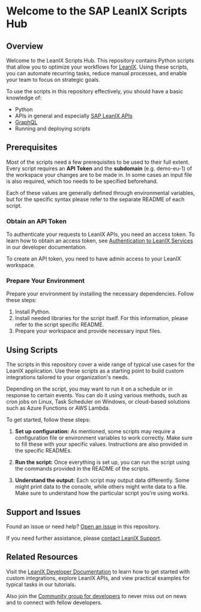 # Welcome to the SAP LeanIX Scripts Hub

## Overview

Welcome to the LeanIX Scripts Hub. This repository contains Python scripts that allow you to optimize your workflows for [LeanIX](https://www.leanix.net/). Using these scripts, you can automate recurring tasks, reduce manual processes, and enable your team to focus on strategic goals.

To use the scripts in this repository effectively, you should have a basic knowledge of:

- Python
- APIs in general and especially [SAP LeanIX APIs](https://docs-eam.leanix.net/reference/available-apis)
- [GraphQL](https://docs-eam.leanix.net/reference/graphql-tutorials) 
- Running and deploying scripts

## Prerequisites

Most of the scripts need a few prerequisites to be used to their full extent. Every script requires an **API Token** and the **subdomain** (e.g. demo-eu-1) of the workspace your changes are to be made in. In some cases an input file is also required, which too needs to be specified beforehand.

Each of these values are generally defined through environmental variables, but for the specific syntax please refer to the separate README of each script.

### Obtain an API Token

To authenticate your requests to LeanIX APIs, you need an access token. To learn how to obtain an access token, see [Authentication to LeanIX Services](https://docs-eam.leanix.net/reference/authentication-for-managing-api-tokens) in our developer documentation.

To create an API token, you need to have admin access to your LeanIX workspace.

### Prepare Your Environment

Prepare your environment by installing the necessary dependencies. Follow these steps:

1. Install Python.
2. Install needed libraries for the script itself. For this information, please refer to the script specific README.
3. Prepare your workspace and provide necessary input files.

## Using Scripts

The scripts in this repository cover a wide range of typical use cases for the LeanIX application. Use these scripts as a starting point to build custom integrations tailored to your organization's needs.

Depending on the script, you may want to run it on a schedule or in response to certain events. You can do it using various methods, such as cron jobs on Linux, Task Scheduler on Windows, or cloud-based solutions such as Azure Functions or AWS Lambda.

To get started, follow these steps:

1. **Set up configuration:** As mentioned, some scripts may require a configuration file or environment variables to work correctly. Make sure to fill these with your specific values. Instructions are also provided in the specific READMEs.

2. **Run the script:** Once everything is set up, you can run the script using the commands provided in the README of the scripts.

3. **Understand the output:** Each script may output data differently. Some might print data to the console, while others might write data to a file. Make sure to understand how the particular script you're using works.

## Support and Issues

Found an issue or need help? [Open an issue](https://github.com/leanix-public/scripts/issues) in this repository.

If you need further assistance, please [contact LeanIX Support](https://www.leanix.net/support).

## Related Resources

Visit the [LeanIX Developer Documentation](https://docs-eam.leanix.net/reference/welcome-developer-docs) to learn how to get started with custom integrations, explore LeanIX APIs, and view practical examples for typical tasks in our tutorials.

Also join the [Community group for developers](https://community.leanix.net/groups/sap-leanix-developers-84) to never miss out on news and to connect with fellow developers.
